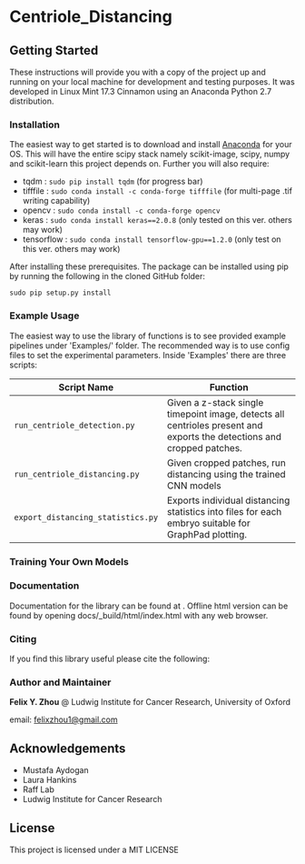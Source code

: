 # Centriole_Distancing


## Getting Started

These instructions will provide you with a copy of the project up and running on your local machine for development and testing purposes. It was developed in Linux Mint 17.3 Cinnamon using an Anaconda Python 2.7 distribution.

### Installation

The easiest way to get started is to download and install [Anaconda](https://www.anaconda.com/distribution/) for your OS. This will have the entire scipy stack namely scikit-image, scipy, numpy and scikit-learn this project depends on. Further you will also require:

* tqdm : `sudo pip install tqdm` (for progress bar)
* tifffile : `sudo conda install -c conda-forge tifffile` (for multi-page .tif writing capability)
* opencv : `sudo conda install -c conda-forge opencv`
* keras : `sudo conda install keras==2.0.8` (only tested on this ver. others may work)
* tensorflow : `sudo conda install tensorflow-gpu==1.2.0` (only test on this ver. others may work)

After installing these prerequisites. The package can be installed using pip by running the following in the cloned GitHub folder:
```
sudo pip setup.py install
```

### Example Usage
The easiest way to use the library of functions is to see provided example pipelines under 'Examples/' folder. The recommended way is to use config files to set the experimental parameters. Inside 'Examples' there are three scripts:

Script Name | Function
------------| -------------
`run_centriole_detection.py` | Given a z-stack single timepoint image, detects all centrioles present and exports the detections and cropped patches.
`run_centriole_distancing.py` | Given cropped patches, run distancing using the trained CNN models
`export_distancing_statistics.py` | Exports individual distancing statistics into files for each embryo suitable for GraphPad plotting.

### Training Your Own Models


### Documentation

Documentation for the library can be found at . Offline html version can be found by opening docs/_build/html/index.html with any web browser. 

### Citing

If you find this library useful please cite the following:


### Author and Maintainer
**Felix Y. Zhou** @ Ludwig Institute for Cancer Research, University of Oxford 

email: felixzhou1@gmail.com

## Acknowledgements
- Mustafa Aydogan
- Laura Hankins
- Raff Lab
- Ludwig Institute for Cancer Research

## License
This project is licensed under a MIT LICENSE